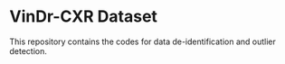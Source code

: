 # VinDr-CXR Dataset

This repository contains the codes for data de-identification and outlier detection.
